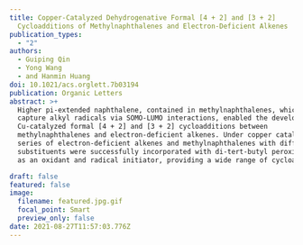 ```yaml
---
title: Copper-Catalyzed Dehydrogenative Formal [4 + 2] and [3 + 2]
  Cycloadditions of Methylnaphthalenes and Electron-Deficient Alkenes
publication_types:
  - "2"
authors:
  - Guiping Qin
  - Yong Wang
  - and Hanmin Huang
doi: 10.1021/acs.orglett.7b03194
publication: Organic Letters
abstract: >+
  Higher pi-extended naphthalene, contained in methylnaphthalenes, which could
  capture alkyl radicals via SOMO-LUMO interactions, enabled the development of
  Cu-catalyzed formal [4 + 2] and [3 + 2] cycloadditions between
  methylnaphthalenes and electron-deficient alkenes. Under copper catalysis, a
  series of electron-deficient alkenes and methylnaphthalenes with different
  substituents were successfully incorporated with di-tert-butyl peroxide (TBP)
  as an oxidant and radical initiator, providing a wide range of cycloadducts.

draft: false
featured: false
image:
  filename: featured.jpg.gif
  focal_point: Smart
  preview_only: false
date: 2021-08-27T11:57:03.776Z
---
```

